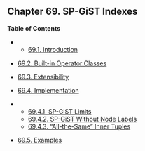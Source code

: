 ## Chapter 69. SP-GiST Indexes

**Table of Contents**

  * *   [69.1. Introduction](spgist-intro)
  * [69.2. Built-in Operator Classes](spgist-builtin-opclasses)
  * [69.3. Extensibility](spgist-extensibility)
  * [69.4. Implementation](spgist-implementation)

    

  * *   [69.4.1. SP-GiST Limits](spgist-implementation#SPGIST-LIMITS)
    * [69.4.2. SP-GiST Without Node Labels](spgist-implementation#SPGIST-NULL-LABELS)
    * [69.4.3. “All-the-Same” Inner Tuples](spgist-implementation#SPGIST-ALL-THE-SAME)

* [69.5. Examples](spgist-examples)
